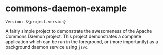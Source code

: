 commons-daemon-example
======================

	Version: ${project.version}
	
A fairly simple project to demonstrate the awesomeness of the Apache Commons
Daemon project. This project demonstrates a complete application which 
can be run in the foreground, or (more importantly) as a background daemon
service using `jsvc`.
